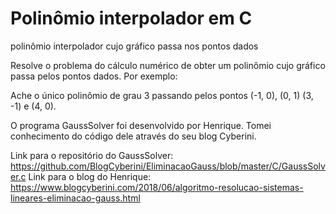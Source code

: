 # Polinômio interpolador em C 
polinômio interpolador cujo gráfico passa nos pontos dados

Resolve o problema do cálculo numérico de obter um polinômio cujo gráfico passa pelos pontos dados. Por exemplo: 

Ache o único polinômio de grau 3 passando pelos  pontos (-1, 0), (0, 1) (3, -1) e (4, 0). 

O programa GaussSolver foi desenvolvido por Henrique. Tomei conhecimento do código dele através do seu blog Cyberini. 

Link para o repositório do GaussSolver: https://github.com/BlogCyberini/EliminacaoGauss/blob/master/C/GaussSolver.c
Link para o blog do Henrique: https://www.blogcyberini.com/2018/06/algoritmo-resolucao-sistemas-lineares-eliminacao-gauss.html

